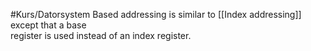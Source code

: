 #Kurs/Datorsystem 
Based addressing is similar to [[Index addressing]] except that a base  
register is used instead of an index register.